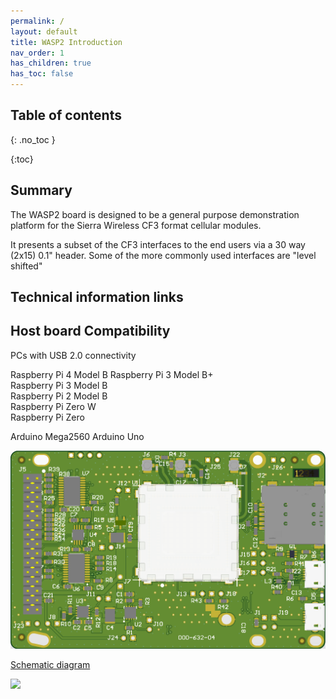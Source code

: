 ```yaml
---
permalink: /
layout: default
title: WASP2 Introduction
nav_order: 1
has_children: true
has_toc: false
---
```


## Table of contents
{: .no_toc  }

{:toc}


## Summary

The WASP2 board is designed to be a general purpose demonstration platform for
 the Sierra Wireless CF3 format cellular modules.
 
It presents a subset of the CF3 interfaces to the end users via a
 30 way (2x15) 0.1" header. Some of the more commonly used interfaces are "level shifted"

## Technical information links


## Host board Compatibility

PCs with USB 2.0 connectivity

Raspberry Pi 4 Model B 
Raspberry Pi 3 Model B+  
Raspberry Pi 3 Model B  
Raspberry Pi 2 Model B  
Raspberry Pi Zero W  
Raspberry Pi Zero  

Arduino Mega2560
Arduino Uno
  

![Picture of WASP2 PCA appear here alt <](./images/wasp2_plain.png "WASP2 Top Side")

[Schematic diagram](./images/00063304_WASP2.pdf "WASP2 Schematic")

[<img src="http:/./images/schematicPartPicture.png">](./images/00063304_WASP2.pdf )  
